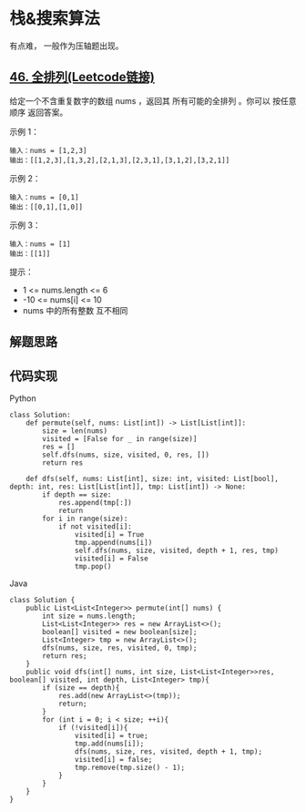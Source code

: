 # 栈&搜索算法
有点难， 一般作为压轴题出现。
## [46. 全排列(Leetcode链接)](https://leetcode-cn.com/problems/permutations/)
给定一个不含重复数字的数组 nums ，返回其 所有可能的全排列 。你可以 按任意顺序 返回答案。

示例 1：
```
输入：nums = [1,2,3]  
输出：[[1,2,3],[1,3,2],[2,1,3],[2,3,1],[3,1,2],[3,2,1]]  
```
示例 2：
```
输入：nums = [0,1]  
输出：[[0,1],[1,0]]  
```
示例 3：
```
输入：nums = [1]  
输出：[[1]]  
```
提示：
* 1 <= nums.length <= 6
* -10 <= nums[i] <= 10
* nums 中的所有整数 互不相同
## 解题思路
## 代码实现
Python
```
class Solution:
    def permute(self, nums: List[int]) -> List[List[int]]:
        size = len(nums)
        visited = [False for _ in range(size)]
        res = []
        self.dfs(nums, size, visited, 0, res, [])
        return res

    def dfs(self, nums: List[int], size: int, visited: List[bool], depth: int, res: List[List[int]], tmp: List[int]) -> None:
        if depth == size:
            res.append(tmp[:])
            return
        for i in range(size):
            if not visited[i]:
                visited[i] = True
                tmp.append(nums[i])
                self.dfs(nums, size, visited, depth + 1, res, tmp)
                visited[i] = False
                tmp.pop()
```
Java
```
class Solution {
    public List<List<Integer>> permute(int[] nums) {
        int size = nums.length;
        List<List<Integer>> res = new ArrayList<>();
        boolean[] visited = new boolean[size];
        List<Integer> tmp = new ArrayList<>();
        dfs(nums, size, res, visited, 0, tmp);
        return res;
    }
    public void dfs(int[] nums, int size, List<List<Integer>>res, boolean[] visited, int depth, List<Integer> tmp){
        if (size == depth){
            res.add(new ArrayList<>(tmp));
            return;
        }
        for (int i = 0; i < size; ++i){
            if (!visited[i]){
                visited[i] = true;
                tmp.add(nums[i]);
                dfs(nums, size, res, visited, depth + 1, tmp);
                visited[i] = false;
                tmp.remove(tmp.size() - 1);
            }
        }
    }
}
```
